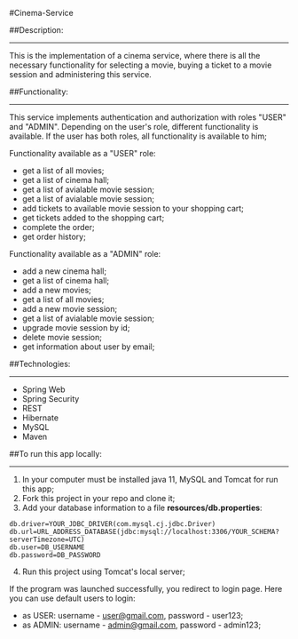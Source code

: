 #Cinema-Service

##Description:

---
This is the implementation of a cinema service, where there is all the necessary functionality for selecting a movie, buying a ticket to a movie session and administering this service.

##Functionality:

---

This service implements authentication and authorization with roles "USER" and "ADMIN".
Depending on the user's role, different functionality is available.
If the user has both roles, all functionality is available to him;

Functionality available as a "USER" role:
* get a list of all movies;
* get a list of cinema hall;
* get a list of avialable movie session;
* get a list of avialable movie session;
* add tickets to available movie session to your shopping cart;
* get tickets added to the shopping cart;
* complete the order;
* get order history;

Functionality available as a "ADMIN" role:
* add a new cinema hall;
* get a list of cinema hall;
* add a new movies;
* get a list of all movies;
* add a new movie session;
* get a list of avialable movie session;
* upgrade movie session by id;
* delete movie session;
* get information about user by email;

##Technologies:

---
* Spring Web
* Spring Security
* REST
* Hibernate
* MySQL
* Maven

##To run this app locally:

---
1. In your computer must be installed java 11, MySQL and Tomcat for run this app;
2. Fork this project in your repo and clone it;
3. Add your database information to a file __resources/db.properties__:
````
db.driver=YOUR_JDBC_DRIVER(com.mysql.cj.jdbc.Driver)
db.url=URL_ADDRESS_DATABASE(jdbc:mysql://localhost:3306/YOUR_SCHEMA?serverTimezone=UTC)
db.user=DB_USERNAME
db.password=DB_PASSWORD
````
4. Run this project using Tomcat's local server;

If the program was launched successfully, you redirect to login page. Here you can use default users to login:

 * as USER: username - user@gmail.com, password - user123;
 * as ADMIN: username - admin@gmail.com, password - admin123;
 